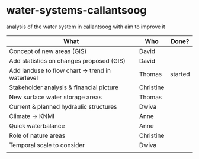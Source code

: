 # water-systems-callantsoog
analysis of the water system in callantsoog with aim to improve it


| What | Who | Done?  | 
| --- | --- | --- |
|Concept of new areas (GIS)| David||
|Add statistics on changes proposed (GIS)|David||
|Add landuse to flow chart -> trend in waterlevel|Thomas|started|
|Stakeholder analysis & financial picture|Christine||
|New surface water storage areas|Thomas||
|Current & planned hydraulic structures|Dwiva||
|Climate -> KNMI|Anne||
|Quick waterbalance|Anne||
|Role of nature areas|Christine||
|Temporal scale to consider|Dwiva||
||||
